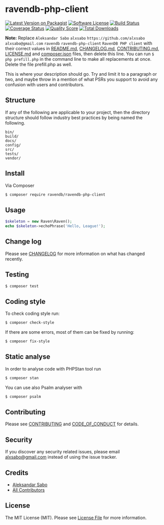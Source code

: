 # ravendb-php-client

[![Latest Version on Packagist][ico-version]][link-packagist]
[![Software License][ico-license]](LICENSE.md)
[![Build Status][ico-travis]][link-travis]
[![Coverage Status][ico-scrutinizer]][link-scrutinizer]
[![Quality Score][ico-code-quality]][link-code-quality]
[![Total Downloads][ico-downloads]][link-downloads]

**Note:** Replace ```Aleksandar Sabo``` ```alxsabo``` ```https://github.com/alxsabo``` ```alxsabo@gmail.com``` ```ravendb``` ```ravendb-php-client``` ```RavenDB PHP client``` with their correct values in [README.md](README.md), [CHANGELOG.md](CHANGELOG.md), [CONTRIBUTING.md](CONTRIBUTING.md), [LICENSE.md](LICENSE.md) and [composer.json](composer.json) files, then delete this line. You can run `$ php prefill.php` in the command line to make all replacements at once. Delete the file prefill.php as well.

This is where your description should go. Try and limit it to a paragraph or two, and maybe throw in a mention of what
PSRs you support to avoid any confusion with users and contributors.

## Structure

If any of the following are applicable to your project, then the directory structure should follow industry best practices by being named the following.

```
bin/        
build/
docs/
config/
src/
tests/
vendor/
```


## Install

Via Composer

``` bash
$ composer require ravendb/ravendb-php-client
```

## Usage

``` php
$skeleton = new Raven\Raven();
echo $skeleton->echoPhrase('Hello, League!');
```

## Change log

Please see [CHANGELOG](CHANGELOG.md) for more information on what has changed recently.

## Testing

``` bash
$ composer test
```

## Coding style

To check coding style run:

``` bash
$ composer check-style
```

If there are some errors, most of them can be fixed by running:

``` bash
$ composer fix-style
```

## Static analyse

In order to analyse code with PHPStan tool run

``` bash
$ composer stan
```

You can use also Psalm analyser with

``` bash
$ composer psalm
```

## Contributing

Please see [CONTRIBUTING](CONTRIBUTING.md) and [CODE_OF_CONDUCT](CODE_OF_CONDUCT.md) for details.

## Security

If you discover any security related issues, please email alxsabo@gmail.com instead of using the issue tracker.

## Credits

- [Aleksandar Sabo][link-author]
- [All Contributors][link-contributors]

## License

The MIT License (MIT). Please see [License File](LICENSE.md) for more information.

[ico-version]: https://img.shields.io/packagist/v/ravendb/ravendb-php-client.svg?style=flat-square
[ico-license]: https://img.shields.io/badge/license-MIT-brightgreen.svg?style=flat-square
[ico-travis]: https://img.shields.io/travis/ravendb/ravendb-php-client/master.svg?style=flat-square
[ico-scrutinizer]: https://img.shields.io/scrutinizer/coverage/g/ravendb/ravendb-php-client.svg?style=flat-square
[ico-code-quality]: https://img.shields.io/scrutinizer/g/ravendb/ravendb-php-client.svg?style=flat-square
[ico-downloads]: https://img.shields.io/packagist/dt/ravendb/ravendb-php-client.svg?style=flat-square

[link-packagist]: https://packagist.org/packages/ravendb/ravendb-php-client
[link-travis]: https://travis-ci.org/ravendb/ravendb-php-client
[link-scrutinizer]: https://scrutinizer-ci.com/g/ravendb/ravendb-php-client/code-structure
[link-code-quality]: https://scrutinizer-ci.com/g/ravendb/ravendb-php-client
[link-downloads]: https://packagist.org/packages/ravendb/ravendb-php-client
[link-author]: https://github.com/alxsabo
[link-contributors]: ../../contributors
